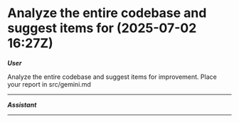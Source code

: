 <!-- Generated by SpecStory -->

# Analyze the entire codebase and suggest items for  (2025-07-02 16:27Z)

_**User**_

Analyze the entire codebase and suggest items for improvement. Place your report in src/gemini.md

---

_**Assistant**_



---

